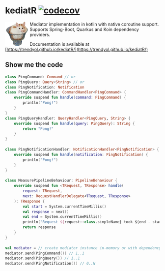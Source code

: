 # kediatR [![codecov](https://codecov.io/gh/trendyol/kediatr/branch/main/graph/badge.svg)](https://codecov.io/gh/trendyol/kediatr)

<img style="float: left" alt="Humus! The kediatr mascot" src="/humus.png" alt="drawing" width="80"/>

Mediator implementation in kotlin with native coroutine support. Supports Spring-Boot, Quarkus and Koin dependency providers.

Documentation is available at [https://trendyol.github.io/kediatR/](https://trendyol.github.io/kediatR/)

## Show me the code

```kotlin
class PingCommand: Command // or
class PingQuery: Query<String> // or
class PingNotification: Notification
class PingCommandHandler: CommandHandler<PingCommand> {
    override suspend fun handle(command: PingCommand) {
        println("Pong!")
    }
}
class PingQueryHandler: QueryHandler<PingQuery, String> {
    override suspend fun handle(query: PingQuery): String {
        return "Pong!"
    }
}

class PingNotificationHandler: NotificationHandler<PingNotification> {
    override suspend fun handle(notification: PingNotification) {
        println("Pong!")
    }
}

class MeasurePipelineBehaviour: PipelineBehaviour {
    override suspend fun <TRequest, TResponse> handle(
        request: TRequest,
        next: RequestHandlerDelegate<TRequest, TResponse>
    ): TResponse {
        val start = System.currentTimeMillis()
        val response = next()
        val end = System.currentTimeMillis()
        println("Request ${request::class.simpleName} took ${end - start} ms")
        return response
    }
} 

val mediator = // create mediator instance in-memory or with dependency injection, take a look at the documentation
mediator.send(PingCommand()) // 1..1
mediator.send(PingQuery()) // 1..1
mediator.send(PingNotification()) // 0..N
```
